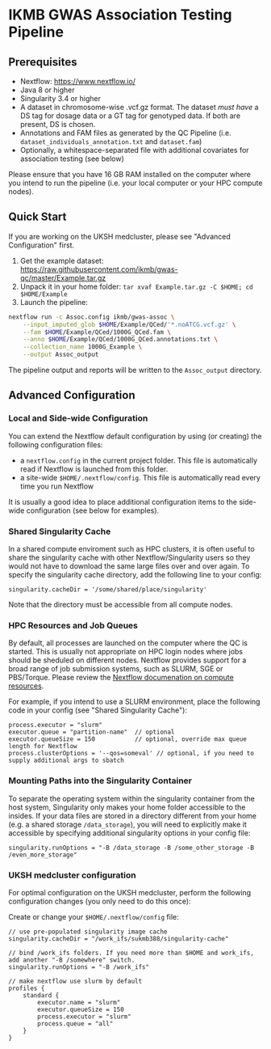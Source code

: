 # IKMB GWAS Association Testing Pipeline

## Prerequisites
- Nextflow: https://www.nextflow.io/
- Java 8 or higher
- Singularity 3.4 or higher
- A dataset in chromosome-wise .vcf.gz format. The dataset *must have* a DS tag for dosage data or a GT tag for genotyped data. If both are present, DS is chosen. 
- Annotations and FAM files as generated by the QC Pipeline (i.e. `dataset_individuals_annotation.txt` and `dataset.fam`)
- Optionally, a whitespace-separated file with additional covariates for association testing (see below)

Please ensure that you have 16 GB RAM installed on the computer where you intend to run the pipeline (i.e. your local computer or your HPC compute nodes).

## Quick Start

If you are working on the UKSH medcluster, please see "Advanced Configuration" first.

1. Get the example dataset: https://raw.githubusercontent.com/ikmb/gwas-qc/master/Example.tar.gz
2. Unpack it in your home folder: ```tar xvaf Example.tar.gz -C $HOME; cd $HOME/Example```
3. Launch the pipeline:
```bash
nextflow run -c Assoc.config ikmb/gwas-assoc \
    --input_imputed_glob $HOME/Example/QCed/'*.noATCG.vcf.gz' \
    --fam $HOME/Example/QCed/1000G_QCed.fam \
    --anno $HOME/Example/QCed/1000G_QCed.annotations.txt \
    --collection_name 1000G_Example \
    --output Assoc_output
```

The pipeline output and reports will be written to the ```Assoc_output``` directory.

## Advanced Configuration

### Local and Side-wide Configuration

You can extend the Nextflow default configuration by using (or creating) the following configuration files:
- a ```nextflow.config``` in the current project folder. This file is automatically read if Nextflow is launched from this folder.
- a site-wide ```$HOME/.nextflow/config```. This file is automatically read every time you run Nextflow

It is usually a good idea to place additional configuration items to the side-wide configuration (see below for examples).

### Shared Singularity Cache

In a shared compute enviroment such as HPC clusters, it is often useful to share the singularity cache with other Nextflow/Singularity users so they would not have to download the same large files over and over again. To specify the singularity cache directory, add the following line to your config:
```
singularity.cacheDir = '/some/shared/place/singularity'
```
Note that the directory must be accessible from all compute nodes.

### HPC Resources and Job Queues

By default, all processes are launched on the computer where the QC is started. This is usually not appropriate on HPC login nodes where jobs should be sheduled on different nodes. Nextflow provides support for a broad range of job submission systems, such as SLURM, SGE or PBS/Torque. Please review the [Nextflow documenation on compute resources](https://www.nextflow.io/docs/latest/executor.html).

For example, if you intend to use a SLURM environment, place the following code in your config (see "Shared Singularity Cache"):
```
process.executor = "slurm"
executor.queue = "partition-name"  // optional
executor.queueSize = 150           // optional, override max queue length for Nextflow
process.clusterOptions = '--qos=someval' // optional, if you need to supply additional args to sbatch
```

### Mounting Paths into the Singularity Container

To separate the operating system within the singularity container from the host system, Singularity only makes your home folder accessible to the insides. If your data files are stored in a directory different from your home (e.g. a shared storage ```/data_storage```), you will need to explicitly make it accessible by specifying additional singularity options in your config file:
```
singularity.runOptions = "-B /data_storage -B /some_other_storage -B /even_more_storage"
```

### UKSH medcluster configuration

For optimal configuration on the UKSH medcluster, perform the following configuration changes (you only need to do this once):

Create or change your `$HOME/.nextflow/config` file:
```
// use pre-populated singularity image cache
singularity.cacheDir = "/work_ifs/sukmb388/singularity-cache"

// bind /work_ifs folders. If you need more than $HOME and work_ifs, add another "-B /somewhere" switch.
singularity.runOptions = "-B /work_ifs"

// make nextflow use slurm by default
profiles {
    standard {
        executor.name = "slurm"
        executor.queueSize = 150
        process.executor = "slurm"
        process.queue = "all"
    }
}
```

